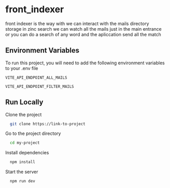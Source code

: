 
# front_indexer

front indexer is the way with we can interact with the mails directory storage in zinc search
we can watch all the mails just in the main entrance or you can do a search of any word and the apliccation send all the match 
## Environment Variables

To run this project, you will need to add the following environment variables to your .env file



`VITE_API_ENDPOINT_ALL_MAILS`

`VITE_API_ENDPOINT_FILTER_MAILS`


## Run Locally

Clone the project

```bash
  git clone https://link-to-project
```

Go to the project directory

```bash
  cd my-project
```

Install dependencies

```bash
  npm install
```

Start the server

```bash
  npm run dev
```

